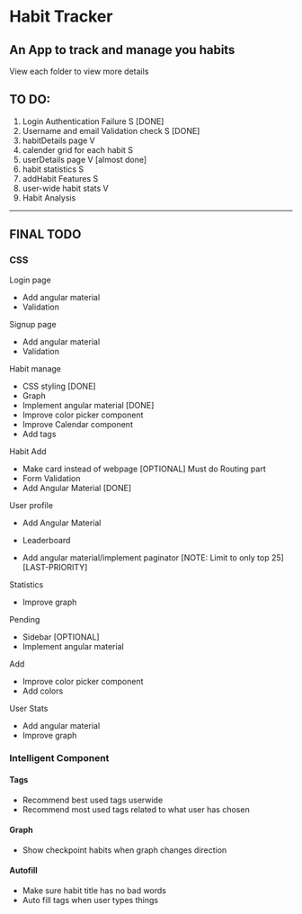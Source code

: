 # Habit Tracker

## An App to track and manage you habits

View each folder to view more details

## TO DO:
1. Login Authentication Failure S [DONE]
2. Username and email Validation check S [DONE]
3. habitDetails page V 
4. calender grid for each habit S
5. userDetails page  V [almost done]
5. habit statistics S
7. addHabit Features S
8. user-wide habit stats V
9. Habit Analysis

-----

## FINAL TODO

### CSS

Login page
* Add angular material
* Validation 

Signup page
* Add angular material
* Validation

Habit manage 
* CSS styling [DONE]
* Graph
* Implement angular material [DONE]
* Improve color picker component
* Improve Calendar component
* Add tags

Habit Add
* Make card instead of webpage [OPTIONAL] Must do Routing part
* Form Validation
* Add Angular Material [DONE]

User profile
* Add Angular Material

* Leaderboard
* Add angular material/implement paginator [NOTE: Limit to only top 25] [LAST-PRIORITY]

Statistics
* Improve graph

Pending
* Sidebar [OPTIONAL]
* Implement angular material

Add
* Improve color picker component
* Add colors

User Stats 
* Add angular material
* Improve graph

### Intelligent Component

#### Tags

* Recommend best used tags userwide
* Recommend most used tags related to what user has chosen

#### Graph
* Show checkpoint habits when graph changes direction

#### Autofill
* Make sure habit title has no bad words
* Auto fill tags when user types things

